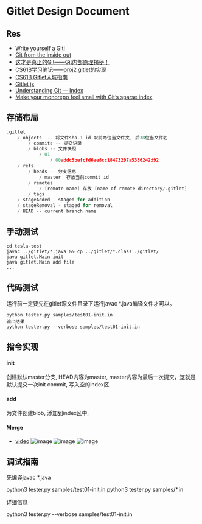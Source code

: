 # Gitlet Design Document
## Res
- [Write yourself a Git!](https://wyag.thb.lt/#org88aa70e)
- [Git from the inside out](https://codewords.recurse.com/issues/two/git-from-the-inside-out)
- [这才是真正的Git——Git内部原理揭秘！](https://zhuanlan.zhihu.com/p/96631135)
- [CS61B学习笔记——proj2 gitlet的实现](https://blog.csdn.net/weixin_43405649/article/details/124270510)
- [CS61B Gitlet入坑指南](https://zhuanlan.zhihu.com/p/533852291)
- [Gitlet js](http://gitlet.maryrosecook.com/docs/gitlet.html)
- [Understanding Git — Index](https://konrad126.medium.com/understanding-git-index-4821a0765cf)
- [Make your monorepo feel small with Git’s sparse index](https://github.blog/2021-11-10-make-your-monorepo-feel-small-with-gits-sparse-index/#:~:text=The%20Git%20index%20is%20a,to%20be%20%E2%80%9Cstaged%20changes%E2%80%9D.)

## 存储布局 
```go
.gitlet
    / objects  -- 将文件sha-1 id 取前两位当文件夹, 后38位当文件名
        / commits -- 提交记录
        / blobs -- 文件快照
            / 01
                / 00addc5befcfd6ae8cc18473297a5336242d92
    / refs
        / heads -- 分支信息
            / master  存放当前commit id
        / remotes
            / [remote name] 存放 [name of remote directory/.gitlet]
        / tags
    / stageAdded - staged for addition
    / stageRemoval - staged for removal
    / HEAD -- current branch name
```

## 手动测试
```
cd tesla-test
javac ../gitlet/*.java && cp ../gitlet/*.class ./gitlet/ 
java gitlet.Main init
java gitlet.Main add file
...
```

## 代码测试
运行前一定要先在gitlet源文件目录下运行javac *.java编译文件才可以。
```
python tester.py samples/test01-init.in
输出结果
python tester.py --verbose samples/test01-init.in
```

## 指令实现

#### init
创建默认master分支, HEAD内容为master, master内容为最后一次提交，这就是默认提交一次init commit, 写入空的index区

#### add
为文件创建blob, 添加到index区中,

#### Merge
- [video](https://www.youtube.com/watch?v=JR3OYCMv9b4&t=929s&ab_channel=SirOmarNabiKhanBEng)
  ![image](https://cdn.staticaly.com/gh/XmchxUp/cloudimg@master/20230110/image.53m77t4vklc0.webp)
![image](https://cdn.staticaly.com/gh/XmchxUp/cloudimg@master/20230110/image.2sl86ebabk80.webp)
![image](https://cdn.staticaly.com/gh/XmchxUp/cloudimg@master/20230110/image.zcnw709uaps.webp)

## 调试指南
先编译javac *.java

python3 tester.py samples/test01-init.in
python3 tester.py samples/*.in

详细信息

python3 tester.py --verbose samples/test01-init.in
